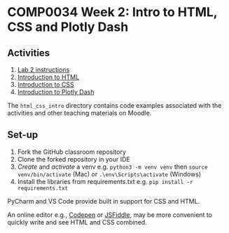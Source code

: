 # COMP0034 Week 2: Intro to HTML, CSS and Plotly Dash

## Activities

1. [Lab 2 instructions](/activities/lab_2.md)
2. [Introduction to HTML](/activities/html_intro.md)
3. [Introduction to CSS](/activities/css_intro.md)
4. [Introduction to Plotly Dash](/activities/plotly_dash_intro.md)

The `html_css_intro` directory contains code examples associated with the activities and other teaching materials on
Moodle.

## Set-up

1. Fork the GitHub classroom repository
2. Clone the forked repository in your IDE
3. _Create_ and _activate_ a venv e.g. `python3 -m venv venv` then `source venv/bin/activate` (Mac)
   or `.\env\Scripts\activate` (Windows)
5. Install the libraries from requirements.txt e.g. `pip install -r requirements.txt`

PyCharm and VS Code provide built in support for CSS and HTML.

An online editor e.g., [Codepen](https://codepen.io) or [JSFiddle](https://jsfiddle.net), may be more
convenient to quickly write and see HTML and CSS combined.